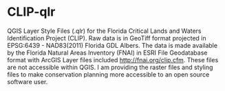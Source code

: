# CLIP-qlr
QGIS Layer Style Files (.qlr) for the Florida Critical Lands and Waters Identification Project (CLIP). Raw data is in GeoTiff format projected in EPSG:6439 - NAD83(2011) Florida GDL Albers. The data is made available by the Florida Natural Areas Inventory (FNAI) in ESRI File Geodatabase format with ArcGIS Layer files included <http://fnai.org/clip.cfm>. These files are not accessible within QGIS. I am providing the raster files and styling files to make conservation planning more accessible to an open source software user.
